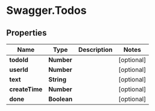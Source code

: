 # Swagger.Todos

## Properties

Name | Type | Description | Notes
------------ | ------------- | ------------- | -------------
**todoId** | **Number** |  | [optional] 
**userId** | **Number** |  | [optional] 
**text** | **String** |  | [optional] 
**createTime** | **Number** |  | [optional] 
**done** | **Boolean** |  | [optional] 


